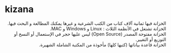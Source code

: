 # kizana
<p dir="rtl">
الخزانة فيها ثمانية آلاف كتاب من الكتب الشرعية و غيرها يمكنك المطالعة و البحث فيها. <br>
الخزانة تشتغل في الأنظمة الثلاث : Linux و Windows و MAC.<br>
الخزانة مفتوحة المصدر (Open Source) ليس عليها حجر في الإستعمال أو النسخ أو التوزيع أو التغيير.<br>
الخزانة قاعدة بياناتها (كتبها كلها) مأخوذة من المكتبة الشاملة الشهيرة.<br>
</p>